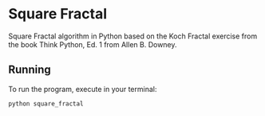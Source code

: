 # Square Fractal
Square Fractal algorithm in Python based on the Koch Fractal exercise from the book Think Python, Ed. 1 from Allen B. Downey.

## Running

To run the program, execute in your terminal:

```bash
python square_fractal
```
